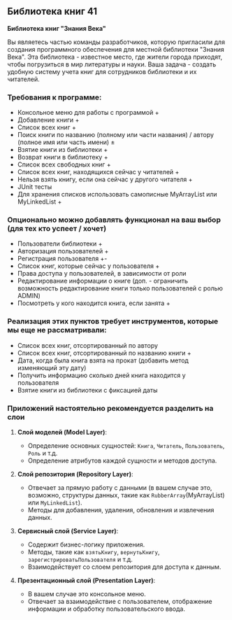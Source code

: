 ## Библиотека книг 41

**Библиотека книг "Знания Века"**

Вы являетесь частью команды разработчиков, которую пригласили для создания программного обеспечения для местной библиотеки "Знания Века".
Эта библиотека - известное место, где жители города приходят, чтобы погрузиться в мир литературы и науки.
Ваша задача - создать удобную систему учета книг для сотрудников библиотеки и их читателей.

### Требования к программе:

- Консольное меню для работы с программой +
- Добавление книги +
- Список всех книг +
- Поиск книги по названию (полному или части названия) / автору (полное имя или часть имени) ±
- Взятие книги из библиотеки +
- Возврат книги в библиотеку +
- Список всех свободных книг +
- Список всех книг, находящихся сейчас у читателей +
- Нельзя взять книгу, если она сейчас у другого читателя +
- JUnit тесты
- Для хранения списков использовать самописные MyArrayList или MyLinkedList +

### Опционально можно добавлять функционал на ваш выбор (для тех кто успеет / хочет)
- Пользователи библиотеки +
- Авторизация пользователей +
- Регистрация пользователя +-
- Список книг, которые сейчас у пользователя +
- Права доступа у пользователей, в зависимости от роли
- Редактирование информации о книге (доп. - ограничить возможность редактирование книги только пользователей с ролью ADMIN)
- Посмотреть у кого находится книга, если занята +


### Реализация этих пунктов требует инструментов, которые мы еще не рассматривали:
- Список всех книг, отсортированный по автору 
- Список всех книг, отсортированный по названию книги +
- Дата, когда была книга взята на прокат (добавить метод изменяющий эту дату)
- Получить информацию сколько дней книга находится у пользователя
- Взятие книги из библиотеки с фиксацией даты


### Приложений настоятельно рекомендуется разделить на слои

1. **Слой моделей (Model Layer)**:
    - Определение основных сущностей: `Книга`, `Читатель`, `Пользователь`, `Роль` и т.д.
    - Определение атрибутов каждой сущности и методов доступа.

2. **Слой репозитория (Repository Layer)**:
    - Отвечает за прямую работу с данными (в вашем случае это, возможно, структуры данных, такие как `RubberArray`(MyArrayList) или `MyLinkedList`).
    - Методы для добавления, удаления, обновления и извлечения данных.

3. **Сервисный слой (Service Layer)**:
    - Содержит бизнес-логику приложения.
    - Методы, такие как `взятьКнигу`, `вернутьКнигу`, `зарегистрироватьПользователя` и т.д.
    - Взаимодействует со слоем репозитория для доступа к данным.

4. **Презентационный слой (Presentation Layer)**:
    - В вашем случае это консольное меню.
    - Отвечает за взаимодействие с пользователем, отображение информации и обработку пользовательского ввода.